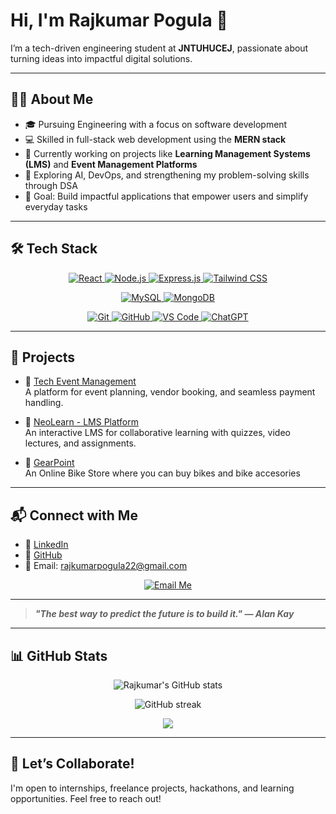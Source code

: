 # Hi, I'm Rajkumar Pogula 👋

I’m a tech-driven engineering student at **JNTUHUCEJ**, passionate about turning ideas into impactful digital solutions.

---

## 🧑‍💻 About Me

- 🎓 Pursuing Engineering with a focus on software development  
- 💻 Skilled in full-stack web development using the **MERN stack**  
- 🚀 Currently working on projects like **Learning Management Systems (LMS)** and **Event Management Platforms**  
- 🤖 Exploring AI, DevOps, and strengthening my problem-solving skills through DSA  
- 🎯 Goal: Build impactful applications that empower users and simplify everyday tasks

---

## 🛠️ Tech Stack

<p align="center">
  <a href="https://react.dev/" title="React">
    <img src="https://img.shields.io/badge/React-61DAFB?style=for-the-badge&logo=react&logoColor=black" alt="React" />
  </a>
  <a href="https://nodejs.org/" title="Node.js">
    <img src="https://img.shields.io/badge/Node.js-339933?style=for-the-badge&logo=nodedotjs&logoColor=white" alt="Node.js" />
  </a>
  <a href="https://expressjs.com/" title="Express.js">
    <img src="https://img.shields.io/badge/Express.js-%23404d59.svg?style=for-the-badge&logo=express&logoColor=%2361DAFB" alt="Express.js" />
  </a>
  <a href="https://tailwindcss.com/" title="Tailwind CSS">
    <img src="https://img.shields.io/badge/TailwindCSS-%2338B2AC.svg?style=for-the-badge&logo=tailwind-css&logoColor=white" alt="Tailwind CSS" />
  </a>
</p>

<p align="center">
  <a href="https://www.mysql.com/" title="MySQL">
    <img src="https://img.shields.io/badge/MySQL-4479A1.svg?style=for-the-badge&logo=mysql&logoColor=white" alt="MySQL" />
  </a>
  <a href="https://www.mongodb.com/" title="MongoDB">
    <img src="https://img.shields.io/badge/MongoDB-%234ea94b.svg?style=for-the-badge&logo=mongodb&logoColor=white" alt="MongoDB" />
  </a>
</p>

<p align="center">
  <a href="https://git-scm.com/" title="Git">
    <img src="https://img.shields.io/badge/Git-F05032?style=for-the-badge&logo=git&logoColor=white" alt="Git" />
  </a>
  <a href="https://github.com/" title="GitHub">
    <img src="https://img.shields.io/badge/GitHub-181717?style=for-the-badge&logo=github&logoColor=white" alt="GitHub" />
  </a>
  <a href="https://code.visualstudio.com/" title="VS Code">
    <img src="https://img.shields.io/badge/VS_Code-007ACC?style=for-the-badge&logo=visual-studio-code&logoColor=white" alt="VS Code" />
  </a>
  <a href="https://chat.openai.com/" title="ChatGPT">
    <img src="https://img.shields.io/badge/ChatGPT-03C75A?style=for-the-badge&logo=openai&logoColor=white" alt="ChatGPT" />
  </a>
</p>

---

## 📌 Projects

- 🔗 [Tech Event Management](https://github.com/rajkumarpogula15/event-management)  
  A platform for event planning, vendor booking, and seamless payment handling.


- 🔗 [NeoLearn - LMS Platform](https://github.com/rajkumarpogula15/neolearn)  
  An interactive LMS for collaborative learning with quizzes, video lectures, and assignments.

- 🔗 [GearPoint](https://github.com/rajkumarpogula15/Gear-Point)  
  An Online Bike Store where you can buy bikes and bike accesories

---

## 📬 Connect with Me

- 🔗 [LinkedIn](https://www.linkedin.com/in/rajkumar-pogula/)  
- 🔗 [GitHub](https://github.com/rajkumarpogula15)  
- 📧 Email: [rajkumarpogula22@gmail.com](mailto:rajkumarpogula22@gmail.com)

<p align="center">
  <a href="mailto:rajkumarpogula22@gmail.com">
    <img src="https://img.shields.io/badge/Email-Me-green?style=for-the-badge&logo=gmail&logoColor=white" alt="Email Me" />
  </a>
</p>

---
> ***"The best way to predict the future is to build it." — Alan Kay***


---

## 📊 GitHub Stats

<p align="center">
  <img src="https://github-readme-stats.vercel.app/api?username=rajkumarpogula15&show_icons=true&theme=radical" alt="Rajkumar's GitHub stats" />
</p>

<p align="center">
  <img src="https://github-readme-streak-stats.herokuapp.com/?user=rajkumarpogula15&theme=radical" alt="GitHub streak" />
</p>

<p align="center">
  <img src="https://github-readme-stats.vercel.app/api/top-langs/?username=rajkumarpogula15&layout=compact&theme=radical" />
</p>

---

## 🤝 Let’s Collaborate!

I'm open to internships, freelance projects, hackathons, and learning opportunities. Feel free to reach out!

